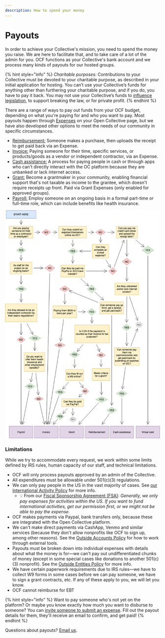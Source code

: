 ```yaml
---
description: How to spend your money
---
```


# Payouts

In order to achieve your Collective's mission, you need to spend the money you raise. We are here to facilitate that, and to take care of a lot of the admin for you. OCF functions as your Collective's bank account and we process many kinds of payouts for our hosted groups.

{% hint style="info" %}
_Charitable purposes:_ Contributions to your Collective must be devoted to your charitable purpose, as described in your initial application for hosting. You can’t use your Collective’s funds for anything other than furthering your charitable purpose, and if you do, you have to pay it back. You may not use your Collective’s funds to [influence legislation](../policies/political-activity.md), to support breaking the law, or for private profit.
{% endhint %}

There are a range of ways to pay out funds from your OCF budget, depending on what you're paying for and who you want to pay. Most payouts happen through [Expenses](../basics.md#submitting-expenses) on your Open Collective page, but we have also developed other options to meet the needs of our community in specific circumstances.

* [Reimbursement:](https://docs.opencollective.com/help/expenses-and-getting-paid/submitting-expenses#reimbursements) Someone makes a purchase, then uploads the receipt to get paid back via an Expense.
* [Invoice:](https://docs.opencollective.com/help/expenses-and-getting-paid/submitting-expenses#invoices) Paying someone for their time, specific services, or products/goods as a vendor or independent contractor, via an Expense.
* [Cash assistance:](../policies/cash-assistance-policy.md) A process for paying people in cash or through apps who can't directly interact with the OC platform because they are unbanked or lack internet access.
* [Grant:](../grantmaking/policy.md) Become a grantmaker in your community, enabling financial support that's not taxable as income to the grantee, which doesn't require receipts up front. Paid via Grant Expenses (only enabled for approved groups).
* [Payroll:](../../what-we-offer/employment.md) Employ someone on an ongoing basis in a formal part-time or full-time role, which can include benefits like health insurance.

![It may not be pretty, but it shows all the options! - Virtual Cards are no longer an available payout option.](../../.gitbook/assets/OCF-payouts.png)

### Limitations

While we try to accommodate every request, we work within some limits defined by IRS rules, human capacity of our staff, and technical limitations.

* OCF will only process payouts approved by an admin of the Collective.
* All expenditures must be allowable under 501(c)(3) regulations.
* We can only pay people in the US in the vast majority of cases. See [our International Activity Policy](../policies/international.md) for more info.
  * :bulb: From our [Fiscal Sponsorship Agreement (FSA)](https://docs.google.com/document/u/1/d/e/2PACX-1vQ\_fs7IOojAHaMBKYtaJetlTXJZLnJ7flIWkwxUSQtTkWUMtwFYC2ssb-ooBnT-Ldl6wbVhNQiCkSms/pub): _Generally, we only pay expenses for activities within the US. If you want to fund international activities, get our permission first, or we might not be able to pay the expense._
* OCF makes payments via Paypal, bank transfers only, because these are integrated with the Open Collective platform.
* We can't make direct payments via CashApp, Venmo and similar services (because they don't allow nonprofits like OCF to sign up, among other reasons). See the [Outside Accounts Policy](../policies/outside-accounts-policy.md) for how to work through external tools.
* Payouts must be broken down into individual expenses with details about what the money is for—we can't pay out undifferentiated chunks of money (except in some special cases like donations to another 501(c)(3) nonprofit). See the [Outside Entities Policy](../policies/outside-entities-policy.md) for more info.
* We have certain paperwork requirements due to IRS rules—we have to collect W9 forms in some cases before we can pay someone, we have to sign a grant contracts, etc. If any of these apply to you, we will let you know.
* OCF cannot reimburse for EBT

{% hint style="info" %}
Want to pay someone who's not yet on the platform? Or maybe you know exactly how much you want to disburse to someone? You can [invite someone to submit an expense](https://docs.opencollective.com/help/expenses-and-getting-paid/submitting-expenses#inviting-a-third-party-to-submit-an-expense). Fill out the payout details for them, they'll receive an email to confirm, and get paid!
{% endhint %}

Questions about payouts? [Email us](mailto:contact@opencollective.foundation).
